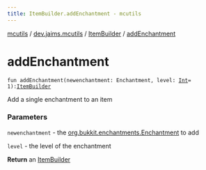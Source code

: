 ```yaml
---
title: ItemBuilder.addEnchantment - mcutils
---
```


[mcutils](../../index.html) / [dev.jaims.mcutils](../index.html) / [ItemBuilder](index.html) / [addEnchantment](./add-enchantment.html)

# addEnchantment

`fun addEnchantment(newenchantment: Enchantment, level: `[`Int`](https://kotlinlang.org/api/latest/jvm/stdlib/kotlin/-int/index.html)` = 1): `[`ItemBuilder`](index.html)

Add a single enchantment to an item

### Parameters

`newenchantment` - the [org.bukkit.enchantments.Enchantment](#) to add

`level` - the level of the enchantment

**Return**
an [ItemBuilder](index.html)

